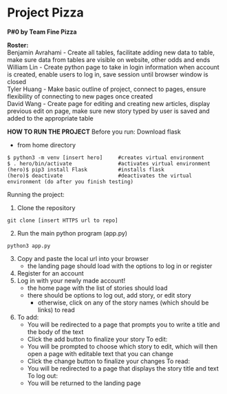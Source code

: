 # Project Pizza
**P#0 by Team Fine Pizza**  

  **Roster:**  
  Benjamin Avrahami  -  Create all tables, facilitate adding new data to table, make sure data from tables are visible on website, other odds and ends  
  William Lin  -  Create python page to take in login information when account is created, enable users to log in, save session until browser window is closed  
  Tyler Huang  -  Make basic outline of project, connect to pages, ensure flexibility of connecting to new pages once created  
  David Wang  -  Create page for editing and creating new articles, display previous edit on page, make sure new story typed by user is saved and added to the appropriate table  

**HOW TO RUN THE PROJECT**
Before you run:
Download flask
- from home directory
```
$ python3 -m venv [insert hero]     #creates virtual environment
$ . hero/bin/activate               #activates virtual environment
(hero)$ pip3 install Flask          #installs flask
(hero)$ deactivate                  #deactivates the virtual environment (do after you finish testing)
```

Running the project:
1. Clone the repository
```
git clone [insert HTTPS url to repo]
```
2. Run the main python program (app.py)
```
python3 app.py
```
3. Copy and paste the local url into your browser
      - the landing page should load with the options to log in or register
4. Register for an account
5. Log in with your newly made account!
      - the home page with the list of stories should load
      - there should be options to log out, add story, or edit story
          - otherwise, click on any of the story names (which should be links) to read
6. To add:
      - You will be redirected to a page that prompts you to write a title and
        the body of the text
      - Click the add button to finalize your story
   To edit:
      - You will be prompted to choose which story to edit, which will then open
        a page with editable text that you can change
      - Click the change button to finalize your changes
   To read:
      - You will be redirected to a page that displays the story title and text
   To log out:
      - You will be returned to the landing page
